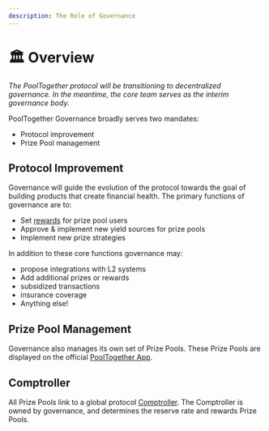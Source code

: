 ```yaml
---
description: The Role of Governance
---
```


# 🏛️ Overview

_The PoolTogether protocol will be transitioning to decentralized governance. In the meantime, the core team serves as the interim governance body._

PoolTogether Governance broadly serves two mandates:

* Protocol improvement
* Prize Pool management

## Protocol Improvement

Governance will guide the evolution of the protocol towards the goal of building products that create financial health. The primary functions of governance are to:

* Set [rewards]() for prize pool users
* Approve & implement new yield sources for prize pools 
* Implement new prize strategies

In addition to these core functions governance may:

* propose integrations with L2 systems
* Add additional prizes or rewards 
* subsidized transactions
* insurance coverage
* Anything else! 

## Prize Pool Management

Governance also manages its own set of Prize Pools. These Prize Pools are displayed on the official [PoolTogether App](https://app-v3.pooltogether.com).

## Comptroller

All Prize Pools link to a global protocol [Comptroller](). The Comptroller is owned by governance, and determines the reserve rate and rewards Prize Pools.

